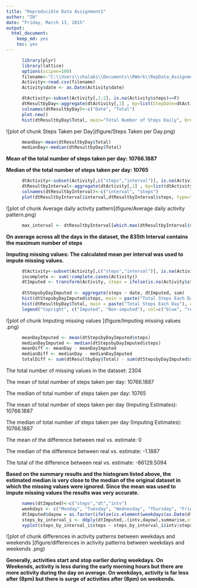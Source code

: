 ```yaml
---
title: "Reproducible Data Assignment1"
author: "ZH"
date: "Friday, March 13, 2015"
output: 
  html_document:
    keep_md: yes
    toc: yes
---
```




```r
      library(plyr)
      library(lattice)
      options(scipen=100)     
      filename<-"C:\\Users\\zhalabi\\Documents\\RWork\\RepData_Assignment1\\activity.csv"
      Activity<-read.csv(filename)
      Activity$date <- as.Date(Activity$date)
```



```r
      dtActivity<-subset(Activity[,1:2], is.na(Activity$steps)==F)
      dtResultbyDay<-aggregate(dtActivity[,1] , by=list(StepDate=dtActivity[,2]),sum)
      colnames(dtResultbyDay)<-c("Date", "Total") 
      plot.new()
      hist(dtResultbyDay$Total, main="Total Number of Steps Daily", breaks=10, xlab="Number of Steps")
```

![plot of chunk Steps Taken per Day](figure/Steps Taken per Day.png) 

```r
      meanDay<-mean(dtResultbyDay$Total)
      medianDay<-median(dtResultbyDay$Total)
```

  **Mean of the total number of steps taken per day: 10766.1887** 
  
  **Median of the total number of steps taken per day: 10765**


```r
      dtActivity<-subset(Activity[,c("steps","interval")], is.na(Activity$steps)==F)
      dtResultbyInterval<-aggregate(dtActivity[,1] , by=list(dtActivity[,2]),mean) 
      colnames(dtResultbyInterval)<-c("interval", "steps") 
      plot(dtResultbyInterval$interval,dtResultbyInterval$steps, type="l", xlab="Interval", ylab="Number of Steps",main="Average Number of Steps per Day by Interval")
```

![plot of chunk Average daily activity pattern](figure/Average daily activity pattern.png) 

```r
      max_interval <- dtResultbyInterval[which.max(dtResultbyInterval$steps),1]
```

  **On average across all the days in the dataset, the 835th Interval contains the maximum number of steps**


**Imputing missing values: The calculated mean per interval was used to impute missing values.**


```r
      dtActivity<-subset(Activity[,c("steps","interval")], is.na(Activity$steps)==F)
      incomplete <- sum(!complete.cases(Activity))
      dtImputed <- transform(Activity, steps = ifelse(is.na(Activity$steps), dtResultbyInterval$steps[match(Activity$interval, dtResultbyInterval$interval)], Activity$steps))
 
      dtStepsbyDayImputed <- aggregate(steps ~ date, dtImputed, sum)
      hist(dtStepsbyDayImputed$steps, main = paste("Total Steps Each Day"), col="blue", xlab="Number of Steps")
      hist(dtResultbyDay$Total, main = paste("Total Steps Each Day"), col="red", xlab="Number of Steps", add=T)
      legend("topright", c("Imputed", "Non-imputed"), col=c("blue", "red"), lwd=10)
```

![plot of chunk Imputing missing values ](figure/Imputing missing values .png) 

```r
      meanDayImputed <- mean(dtStepsbyDayImputed$steps)
      medianDayImputed <- median(dtStepsbyDayImputed$steps)
      meanDiff <- meanDay - meanDayImputed
      medianDiff <- medianDay - medianDayImputed
      totalDiff <- sum(dtResultbyDay$Total) - sum(dtStepsbyDayImputed$steps)
```


The total number of missing values in the dataset: 2304 
  
  The mean of total number of steps taken per day: 10766.1887 
  
  The median of total number of steps taken per day: 10765 
  
  The mean of total number of steps taken per day (Imputing Estimates): 10766.1887 
  
  The median of total number of steps taken per day (Imputing Estimates): 10766.1887 
  
  The mean of the difference between real vs. estimate: 0 
  
  The median of the difference between real vs. estimate: -1.1887 
  
  The total of the difference between real vs. estimate: -86129.5094 

**Based on the summary results and the histogram listed above, the estimated median is very close to the median of the original dataset in which the missing values were ignored. Since the mean was used to impute missing values the results was very accurate.**




```r
      names(dtImputed)<-c("steps","dt","intv")
      weekdays <- c("Monday", "Tuesday", "Wednesday", "Thursday", "Friday")
      dtImputed$dayow = as.factor(ifelse(is.element(weekdays(as.Date(dtImputed$dt)),weekdays), "Weekday", "Weekend"))
      steps_by_interval_i <- ddply(dtImputed,.(intv,dayow),summarise,steps=mean(steps))
      xyplot(steps_by_interval_i$steps ~ steps_by_interval_i$intv|steps_by_interval_i$dayow, main="Average Steps per Day by Interval",xlab="Intervals", ylab="Steps",layout=c(1,2), type="l")
```

![plot of chunk differences in activity patterns between weekdays and weekends ](figure/differences in activity patterns between weekdays and weekends .png) 

**Generally, activities start and stop earlier during weekdays. On Weekends, activity is less during the early morning hours but there are more activity during the day on average. On weekdays, activity is far less after (8pm) but there is surge of activities after (8pm) on weekends.**


